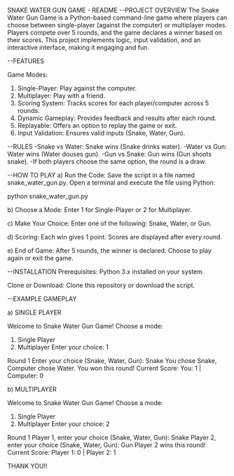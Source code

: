 SNAKE WATER GUN GAME - README
--PROJECT OVERVIEW
The Snake Water Gun Game is a Python-based command-line game where players can choose between single-player (against the computer) or multiplayer modes. 
Players compete over 5 rounds, and the game declares a winner based on their scores. This project implements logic,
input validation, and an interactive interface, making it engaging and fun.

--FEATURES

Game Modes:
1. Single-Player: Play against the computer.
2. Multiplayer: Play with a friend.
3. Scoring System: Tracks scores for each player/computer across 5 rounds.
4. Dynamic Gameplay: Provides feedback and results after each round.
5. Replayable: Offers an option to replay the game or exit.
6. Input Validation: Ensures valid inputs (Snake, Water, Gun).


--RULES
-Snake vs Water: Snake wins (Snake drinks water).
-Water vs Gun: Water wins (Water douses gun).
-Gun vs Snake: Gun wins (Gun shoots snake).
-If both players choose the same option, the round is a draw.

--HOW TO PLAY
a) Run the Code:
Save the script in a file named snake_water_gun.py.
Open a terminal and execute the file using Python:

   python snake_water_gun.py

b) Choose a Mode:
Enter 1 for Single-Player or 2 for Multiplayer.

c) Make Your Choice:
Enter one of the following: Snake, Water, or Gun.

d) Scoring:
Each win gives 1 point. Scores are displayed after every round.

e) End of Game:
After 5 rounds, the winner is declared.
Choose to play again or exit the game.


--INSTALLATION
Prerequisites:
Python 3.x installed on your system.

Clone or Download:
Clone this repository or download the script.

--EXAMPLE GAMEPLAY

a) SINGLE PLAYER

Welcome to Snake Water Gun Game!
Choose a mode:
1. Single Player
2. Multiplayer
Enter your choice: 1

Round 1
Enter your choice (Snake, Water, Gun): Snake
You chose Snake, Computer chose Water.
You won this round!
Current Score: You: 1 | Computer: 0

b) MULTIPLAYER

Welcome to Snake Water Gun Game!
Choose a mode:
1. Single Player
2. Multiplayer
Enter your choice: 2

Round 1
Player 1, enter your choice (Snake, Water, Gun): Snake
Player 2, enter your choice (Snake, Water, Gun): Gun
Player 2 wins this round!
Current Score: Player 1: 0 | Player 2: 1


THANK YOU!!


